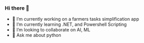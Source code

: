 ### Hi there 👋


- 🔭 I’m currently working on a farmers tasks simplification app
- 🌱 I’m currently learning .NET, and Powershell Scripting
- 👯 I’m looking to collaborate on AI, ML
- 💬 Ask me about python


